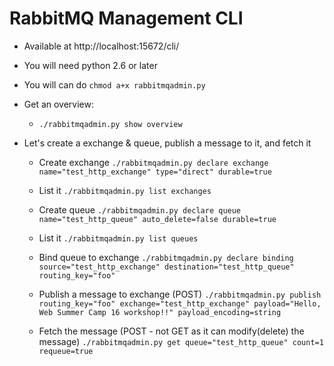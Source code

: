 RabbitMQ Management CLI
=======================

 - Available at http://localhost:15672/cli/
 
 - You will need python 2.6 or later
 
 - You will can do `chmod a+x rabbitmqadmin.py`

 - Get an overview:
    - ﻿`./rabbitmqadmin.py show overview`

 - Let's create a exchange & queue, publish a message to it, and fetch it
    - Create exchange
        ﻿`./rabbitmqadmin.py declare exchange name="test_http_exchange" type="direct" durable=true`
            
    - List it
        `﻿./rabbitmqadmin.py list exchanges`

    - Create queue 
       `﻿./rabbitmqadmin.py declare queue name="test_http_queue" auto_delete=false durable=true`     
    
    - List it
        `﻿./rabbitmqadmin.py list queues`
            
    - Bind queue to exchange 
        `﻿./rabbitmqadmin.py declare binding source="test_http_exchange" destination="test_http_queue" routing_key="foo"`

    - Publish a message to exchange (POST)
        `./rabbitmqadmin.py publish routing_key="foo" exchange="test_http_exchange" payload="Hello, Web Summer Camp 16 workshop!!" payload_encoding=string`
        
    - Fetch the message (POST - not GET as it can modify(delete) the message)
        `./rabbitmqadmin.py get queue="test_http_queue" count=1 requeue=true`
